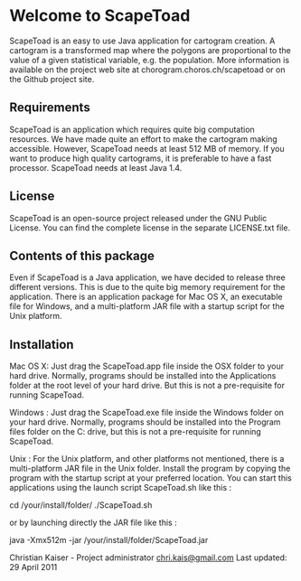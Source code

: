 Welcome to ScapeToad
====================


ScapeToad is an easy to use Java application for cartogram creation. A cartogram is a transformed 
map where the polygons are proportional to the value of a given statistical variable, e.g. the 
population. More information is available on the project web site at chorogram.choros.ch/scapetoad 
or on the Github project site.


Requirements
------------

ScapeToad is an application which requires quite big computation resources. We have made quite an 
effort to make the cartogram making accessible. However, ScapeToad needs at least 512 MB of memory. 
If you want to produce high quality cartograms, it is preferable to have a fast processor. ScapeToad 
needs at least Java 1.4.


License
-------

ScapeToad is an open-source project released under the GNU Public License. You can find the complete 
license in the separate LICENSE.txt file.


Contents of this package
------------------------

Even if ScapeToad is a Java application, we have decided to release three different versions. This 
is due to the quite big memory requirement for the application. There is an application package for 
Mac OS X, an executable file for Windows, and a multi-platform JAR file with a startup script for 
the Unix platform.


Installation
------------

Mac OS X: Just drag the ScapeToad.app file inside the OSX folder to your hard drive. Normally, 
programs should be installed into the Applications folder at the root level of your hard drive. 
But this is not a pre-requisite for running ScapeToad.

Windows : Just drag the ScapeToad.exe file inside the Windows folder on your hard drive. Normally, programs should be installed into the Program files folder on the C: drive, but this is not a pre-requisite for running ScapeToad.

Unix : For the Unix platform, and other platforms not mentioned, there is a multi-platform JAR file in the Unix folder. Install the program by copying the program with the startup script at your preferred location. You can start this applications using the launch script ScapeToad.sh like this :

cd /your/install/folder/
./ScapeToad.sh

or by launching directly the JAR file like this :

java -Xmx512m -jar /your/install/folder/ScapeToad.jar

 

Christian Kaiser - Project administrator
chri.kais@gmail.com
Last updated: 29 April 2011